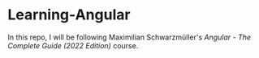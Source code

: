 # Learning-Angular
In this repo, I will be following Maximilian Schwarzmüller's *Angular - The Complete Guide (2022 Edition)* course.